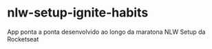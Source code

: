 # nlw-setup-ignite-habits
App ponta a ponta desenvolvido ao longo da maratona NLW Setup da Rocketseat

